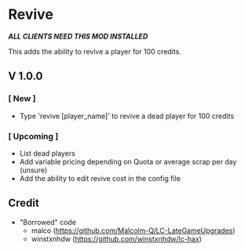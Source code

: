 # Revive
***ALL CLIENTS NEED THIS MOD INSTALLED*** 

This adds the ability to revive a player for 100 credits.

## V 1.0.0
### **[ New ]**

- Type 'revive [player_name]' to revive a dead player for 100 credits

### **[ Upcoming ]**

- List dead players
- Add variable pricing depending on Quota or average scrap per day (unsure)
- Add the ability to edit revive cost in the config file

## Credit
- "Borrowed" code
    - malco (https://github.com/Malcolm-Q/LC-LateGameUpgrades)
    - winstxnhdw (https://github.com/winstxnhdw/lc-hax)